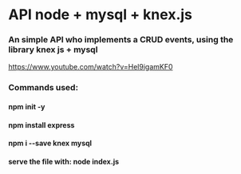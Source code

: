 # API node + mysql + knex.js
### An simple API who implements a CRUD events, using the library knex js + mysql
https://www.youtube.com/watch?v=Hel9igamKF0

### Commands used:

#### npm init -y
#### npm install express
#### npm i --save knex mysql

#### serve the file with: node index.js
